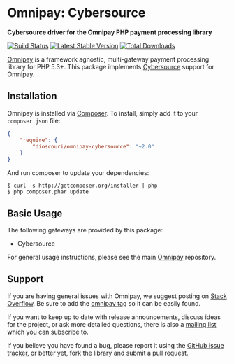 # Omnipay: Cybersource

**Cybersource driver for the Omnipay PHP payment processing library**

[![Build Status](https://travis-ci.org/dioscouri/omnipay-cybersource.png?branch=master)](https://travis-ci.org/dioscouri/omnipay-cybersource)
[![Latest Stable Version](https://poser.pugx.org/dioscouri/omnipay-cybersource/version.png)](https://packagist.org/dioscouri/omnipay-cybersource/)
[![Total Downloads](https://poser.pugx.org/dioscouri/omnipay-cybersource/d/total.png)](https://packagist.org/dioscouri/omnipay-cybersource/)

[Omnipay](https://github.com/thephpleague/omnipay) is a framework agnostic, multi-gateway payment
processing library for PHP 5.3+. This package implements [Cybersource](http://www.cybersource.com/) support for Omnipay.

## Installation

Omnipay is installed via [Composer](http://getcomposer.org/). To install, simply add it
to your `composer.json` file:

```json
{
    "require": {
        "dioscouri/omnipay-cybersource": "~2.0"
    }
}
```

And run composer to update your dependencies:

    $ curl -s http://getcomposer.org/installer | php
    $ php composer.phar update

## Basic Usage

The following gateways are provided by this package:

* Cybersource

For general usage instructions, please see the main [Omnipay](https://github.com/thephpleague/omnipay)
repository.

## Support

If you are having general issues with Omnipay, we suggest posting on
[Stack Overflow](http://stackoverflow.com/). Be sure to add the
[omnipay tag](http://stackoverflow.com/questions/tagged/omnipay) so it can be easily found.

If you want to keep up to date with release announcements, discuss ideas for the project,
or ask more detailed questions, there is also a [mailing list](https://groups.google.com/forum/#!forum/omnipay) which
you can subscribe to.

If you believe you have found a bug, please report it using the [GitHub issue tracker](https://github.com/dioscouri/omnipay-cybersource/issues),
or better yet, fork the library and submit a pull request.
